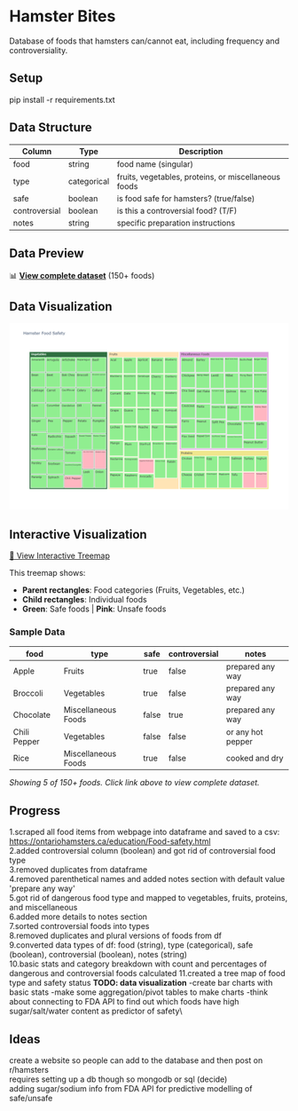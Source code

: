 # Hamster Bites
Database of foods that hamsters can/cannot eat, including frequency and controversiality.
## Setup
pip install -r requirements.txt
## Data Structure
| Column | Type | Description |
|--------|------|-------------|
| food | string | food name (singular) |
| type | categorical | fruits, vegetables, proteins, or miscellaneous foods |
| safe | boolean | is food safe for hamsters? (true/false) |
| controversial | boolean | is this a controversial food? (T/F) |
| notes | string | specific preparation instructions |
## Data Preview
📊 **[View complete dataset](data/clean_hamster_foods.csv)** (150+ foods)

## Data Visualization
![Hamster Food Safety Treemap](images/hamster_food_treemap.png)
## Interactive Visualization
[🔗 View Interactive Treemap](https://htmlpreview.github.io/?https://github.com/joy-kissell/hamster-bites/blob/main/images/hamster_food_treemap.html)

This treemap shows:
- **Parent rectangles**: Food categories (Fruits, Vegetables, etc.)
- **Child rectangles**: Individual foods
- **Green**: Safe foods | **Pink**: Unsafe foods

### Sample Data
| food | type | safe | controversial | notes |
|------|------|------|---------------|-------|
| Apple | Fruits | true | false | prepared any way |
| Broccoli | Vegetables | true | false | prepared any way |
| Chocolate | Miscellaneous Foods | false | true | prepared any way |
| Chili Pepper | Vegetables | false | false | or any hot pepper |
| Rice | Miscellaneous Foods | true | false | cooked and dry |

*Showing 5 of 150+ foods. Click link above to view complete dataset.*
## Progress
1.scraped all food items from webpage into dataframe and saved to a csv: https://ontariohamsters.ca/education/Food-safety.html \
2.added controversial column (boolean) and got rid of controversial food type\
3.removed duplicates from dataframe\
4.removed parenthetical names and added notes section with default value 'prepare any way'\
5.got rid of dangerous food type and mapped to vegetables, fruits, proteins, and miscellaneous\
6.added more details to notes section\
7.sorted controversial foods into types\
8.removed duplicates and plural versions of foods from df\
9.converted data types of df: food (string), type (categorical), safe (boolean), controversial (boolean), notes (string)\
10.basic stats and category breakdown with count and percentages of dangerous and controversial foods calculated
11.created a tree map of food type and safety status
    **TODO: data visualization**
    -create bar charts with basic stats
    -make some aggregation/pivot tables to make charts
    -think about connecting to FDA API to find out which foods have high sugar/salt/water content as predictor of safety\

## Ideas
create a website so people can add to the database and then post on r/hamsters\
requires setting up a db though so mongodb or sql (decide)\
adding sugar/sodium info from FDA API for predictive modelling of safe/unsafe